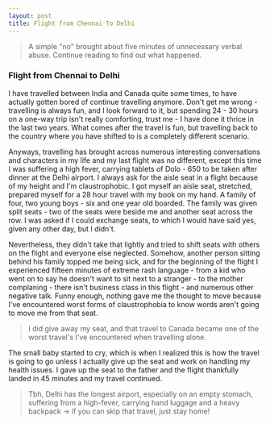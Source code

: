 ```yaml
---
layout: post
title: Flight from Chennai To Delhi
---
```


> A simple "no" brought about five minutes of unnecessary verbal abuse. Continue reading to find out what happened.

### Flight from Chennai to Delhi

I have travelled between India and Canada quite some times, to have actually gotten bored of continue travelling anymore. Don't get me wrong - travelling is always fun, and I look forward to it, but spending 24 - 30 hours on a one-way trip isn't really comforting, trust me - I have done it thrice in the last two years. What comes after the travel is fun, but travelling back to the country where you have shifted to is a completely different scenario.

Anyways, travelling has brought across numerous interesting conversations and characters in my life and my last flight was no different, except this time I was suffering a high fever, carrying tablets of Dolo - 650 to be taken after dinner at the Delhi airport. I always ask for the aisle seat in a flight because of my height and I'm claustrophobic. I got myself an aisle seat, stretched, prepared myself for a 28 hour travel with my book on my hand. A family of four, two young boys - six and one year old boarded. The family was given split seats - two of the seats were beside me and another seat across the row. I was asked if I could exchange seats, to which I would have said yes, given any other day, but I didn't.

Nevertheless, they didn't take that lightly and tried to shift seats with others on the flight and everyone else neglected. Somehow, another person sitting behind his family topped me being sick, and for the beginning of the flight I experienced fifteen minutes of extreme rash language - from a kid who went on to say he doesn't want to sit next to a stranger - to the mother complaning - there isn't business class in this flight - and numerous other negative talk. Funny enough, nothing gave me the thought to move because I've encountered worst forms of claustrophobia to know words aren't going to move me from that seat.

> I did give away my seat, and that travel to Canada became one of the worst travel's I've encountered when travelling alone.

The small baby started to cry, which is when I realized this is how the travel is going to go unless I actually give up the seat and work on handling my health issues. I gave up the seat to the father and the flight thankfully landed in 45 minutes and my travel continued.

> Tbh, Delhi has the longest airport, especially on an empty stomach, suffering from a high-fever, carrying hand luggage and a heavy backpack -> if you can skip that travel, just stay home!


